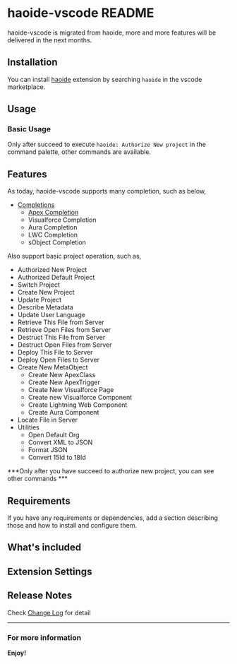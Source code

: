 # haoide-vscode README

haoide-vscode is migrated from haoide, more and more features will be delivered in the next months.

## Installation
You can install [haoide](https://marketplace.visualstudio.com/items?itemName=mouseliu.haoide) extension by searching ``haoide`` in the vscode marketplace.

## Usage

### Basic Usage
Only after succeed to execute ``haoide: Authorize New project`` in the command palette, other commands are available.

## Features

As today, haoide-vscode supports many completion, such as below,
+ [Completions](https://github.com/xjsender/haoide-vscode/blob/master/docs/haoide-vscode.gif)
    - [Apex Completion](https://github.com/xjsender/haoide-vscode/blob/master/docs/haoide-vscode-apex.gif)
    - Visualforce Completion
    - Aura Completion
    - LWC Completion
    - sObject Completion

Also support basic project operation, such as,
+ Authorized New Project
+ Authorized Default Project
+ Switch Project
+ Create New Project
+ Update Project
+ Describe Metadata
+ Update User Language
+ Retrieve This File from Server
+ Retrieve Open Files from Server
+ Destruct This File from Server
+ Destruct Open Files from Server
+ Deploy This File to Server
+ Deploy Open Files to Server
+ Create New MetaObject
    - Create New ApexClass
    - Create New ApexTrigger
    - Create New Visualforce Page
    - Create new Visualforce Component
    - Create Lightning Web Component
    - Create Aura Component
+ Locate File in Server
+ Utilities
    - Open Default Org
    - Convert XML to JSON
    - Format JSON
    - Convert 15Id to 18Id

***Only after you have succeed to authorize new project, you can see other commands ***


## Requirements

If you have any requirements or dependencies, add a section describing those and how to install and configure them.

## What's included


## Extension Settings

<!-- Include if your extension adds any VS Code settings through the `contributes.configuration` extension point.

For example:

This extension contributes the following settings:

* `myExtension.enable`: enable/disable this extension
* `myExtension.thing`: set to `blah` to do something -->


## Release Notes

Check [Change Log](https://github.com/xjsender/haoide-vscode/blob/master/CHANGELOG.md) for detail

-----------------------------------------------------------------------------------------------------------

### For more information


**Enjoy!**
